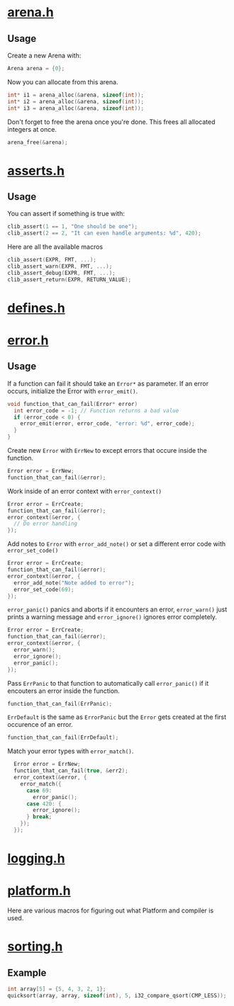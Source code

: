 # [arena.h](https://github.com/Code-Nycticebus/clib/blob/main/src/core/arena.h)
## Usage
Create a new Arena with:
```c
Arena arena = {0};
```

Now you can allocate from this arena.
```c
int* i1 = arena_alloc(&arena, sizeof(int));
int* i2 = arena_alloc(&arena, sizeof(int));
int* i3 = arena_alloc(&arena, sizeof(int));
```

Don't forget to free the arena once you're done. This frees all allocated
integers at once.
```c
arena_free(&arena);
```
# [asserts.h](https://github.com/Code-Nycticebus/clib/blob/main/src/core/asserts.h)
## Usage
You can assert if something is true with:
```c
clib_assert(1 == 1, "One should be one");
clib_assert(2 == 2, "It can even handle arguments: %d", 420);
```

Here are all the available macros
```c
clib_assert(EXPR, FMT, ...);
clib_assert_warn(EXPR, FMT, ...);
clib_assert_debug(EXPR, FMT, ...);
clib_assert_return(EXPR, RETURN_VALUE);
```
# [defines.h](https://github.com/Code-Nycticebus/clib/blob/main/src/core/defines.h)
# [error.h](https://github.com/Code-Nycticebus/clib/blob/main/src/core/error.h)
## Usage
If a function can fail it should take an ```Error*``` as parameter. If an error
occurs, initialize the Error with ```error_emit()```.
```c
void function_that_can_fail(Error* error)
  int error_code = -1; // Function returns a bad value
  if (error_code < 0) {
    error_emit(error, error_code, "error: %d", error_code);
  }
}
```

Create new ```Error``` with ```ErrNew``` to except errors that occure
inside the function.
```c
Error error = ErrNew;
function_that_can_fail(&error);
```

Work inside of an error context with ```error_context()```
```c
Error error = ErrCreate;
function_that_can_fail(&error);
error_context(&error, {
  // Do error handling
});
```

Add notes to ```Error``` with ```error_add_note()``` or set a different error
code with ```error_set_code()```
```c
Error error = ErrCreate;
function_that_can_fail(&error);
error_context(&error, {
  error_add_note("Note added to error");
  error_set_code(69);
});
```

```error_panic()``` panics and aborts if it
encounters an error, ```error_warn()``` just prints a warning message and
```error_ignore()``` ignores error completely.
```c
Error error = ErrCreate;
function_that_can_fail(&error);
error_context(&error, {
  error_warn();
  error_ignore();
  error_panic();
});
```

Pass ```ErrPanic``` to that function to automatically call
```error_panic()``` if it encouters an error inside the function.
```c
function_that_can_fail(ErrPanic);
```

```ErrDefault``` is the same as ```ErrorPanic``` but the ```Error``` gets
created at the first occurence of an error.
```c
function_that_can_fail(ErrDefault);
```

Match your error types with ```error_match()```.
```c
  Error error = ErrNew;
  function_that_can_fail(true, &err2);
  error_context(&error, {
    error_match({
      case 69:
        error_panic();
      case 420: {
        error_ignore();
      } break;
    });
  });
```
# [logging.h](https://github.com/Code-Nycticebus/clib/blob/main/src/core/logging.h)
# [platform.h](https://github.com/Code-Nycticebus/clib/blob/main/src/core/platform.h)
Here are various macros for figuring out what Platform and compiler is used.
# [sorting.h](https://github.com/Code-Nycticebus/clib/blob/main/src/core/sorting.h)
## Example
```c
int array[5] = {5, 4, 3, 2, 1};
quicksort(array, array, sizeof(int), 5, i32_compare_qsort(CMP_LESS));
```
